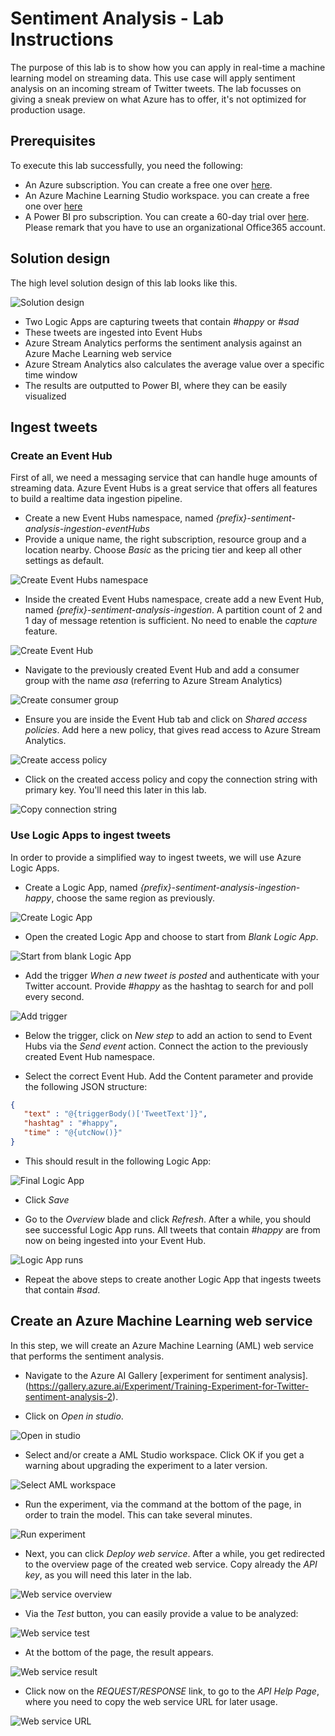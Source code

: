 # Sentiment Analysis - Lab Instructions
The purpose of this lab is to show how you can apply in real-time a machine learning model on streaming data.  This use case will apply sentiment analysis on an incoming stream of Twitter tweets.  The lab focusses on giving a sneak preview on what Azure has to offer, it's not optimized for production usage.

## Prerequisites
To execute this lab successfully, you need the following:
* An Azure subscription.  You can create a free one over [here](https://azure.microsoft.com/en-us/free/).
* An Azure Machine Learning Studio workspace.  you can create a free one over [here](https://studio.azureml.net)
* A Power BI pro subscription.  You can create a 60-day trial over [here](https://signup.microsoft.com/signup?sku=a403ebcc-fae0-4ca2-8c8c-7a907fd6c235&email&ru=https%3A%2F%2Fapp.powerbi.com%3Fpbi_source%3Dweb%26redirectedFromSignup%3D1%26noSignUpCheck%3D1).  
Please remark that you have to use an organizational Office365 account.

## Solution design
The high level solution design of this lab looks like this.

![](./images/lab-solutionDesign.png "Solution design")

* Two Logic Apps are capturing tweets that contain _#happy_ or _#sad_
* These tweets are ingested into Event Hubs
* Azure Stream Analytics performs the sentiment analysis against an Azure Mache Learning web service
* Azure Stream Analytics also calculates the average value over a specific time window
* The results are outputted to Power BI, where they can be easily visualized

## Ingest tweets
### Create an Event Hub
First of all, we need a messaging service that can handle huge amounts of streaming data.  Azure Event Hubs is a great service that offers all features to build a realtime data ingestion pipeline.
* Create a new Event Hubs namespace, named _{prefix}-sentiment-analysis-ingestion-eventHubs_
* Provide a unique name, the right subscription, resource group and a location nearby.  Choose _Basic_ as the pricing tier and keep all other settings as default.

![](./images/eventHubs-createNamespace.png "Create Event Hubs namespace")

* Inside the created Event Hubs namespace, create add a new Event Hub, named _{prefix}-sentiment-analysis-ingestion_.  A partition count of 2 and 1 day of message retention is sufficient.  No need to enable the _capture_ feature.

![](./images/eventHubs-createEventHub.png "Create Event Hub")

* Navigate to the previously created Event Hub and add a consumer group with the name _asa_ (referring to Azure Stream Analytics)

![](./images/eventHubs-createConsumerGroup.png "Create consumer group")

* Ensure you are inside the Event Hub tab and click on _Shared access policies_.  Add here a new policy, that gives read access to Azure Stream Analytics.

![](./images/eventHubs-createAccessPolicy.png "Create access policy")

* Click on the created access policy and copy the connection string with primary key.  You'll need this later in this lab.

![](./images/eventHubs-copyConnectionString.png "Copy connection string")

### Use Logic Apps to ingest tweets
In order to provide a simplified way to ingest tweets, we will use Azure Logic Apps.
* Create a Logic App, named _{prefix}-sentiment-analysis-ingestion-happy_, choose the same region as previously.

![](./images/logicApps-create.png "Create Logic App")

* Open the created Logic App and choose to start from _Blank Logic App_.

![](./images/logicApps-startFromBlank.png "Start from blank Logic App")

* Add the trigger _When a new tweet is posted_ and authenticate with your Twitter account.  Provide _#happy_ as the hashtag to search for and poll every second.

![](./images/logicApps-addTrigger.png "Add trigger")

* Below the trigger, click on _New step_ to add an action to send to Event Hubs via the _Send event_ action.  Connect the action to the previously created Event Hub namespace.

* Select the correct Event Hub.  Add the Content parameter and provide the following JSON structure:
```json
{
   "text" : "@{triggerBody()['TweetText']}",
   "hashtag" : "#happy",
   "time" : "@{utcNow()}"
}
```

* This should result in the following Logic App:

![](./images/logicApps-final.png "Final Logic App")

* Click _Save_

* Go to the _Overview_ blade and click _Refresh_.  After a while, you should see successful Logic App runs.  All tweets that contain _#happy_ are from now on being ingested into your Event Hub. 

![](./images/logicApps-runs.png "Logic App runs")

* Repeat the above steps to create another Logic App that ingests tweets that contain _#sad_.

## Create an Azure Machine Learning web service
In this step, we will create an Azure Machine Learning (AML) web service that performs the sentiment analysis.

* Navigate to the Azure AI Gallery [experiment for sentiment analysis].(https://gallery.azure.ai/Experiment/Training-Experiment-for-Twitter-sentiment-analysis-2). 

* Click on _Open in studio_.

![](./images/aml-openInStudio.png "Open in studio")

* Select and/or create a AML Studio workspace.  Click OK if you get a warning about upgrading the experiment to a later version.

![](./images/aml-selectWorkspace.png "Select AML workspace")

* Run the experiment, via the command at the bottom of the page, in order to train the model.  This can take several minutes.

![](./images/aml-runExperiment.png "Run experiment")

* Next, you can click _Deploy web service_.  After a while, you get redirected to the overview page of the created web service.  Copy already the _API key_, as you will need this later in the lab.

![](./images/aml-webServiceOverview.png "Web service overview")

* Via the _Test_ button, you can easily provide a value to be analyzed:

![](./images/aml-webServiceTest.png "Web service test")

* At the bottom of the page, the result appears.

![](./images/aml-webServiceResult.png "Web service result")

* Click now on the _REQUEST/RESPONSE_ link, to go to the _API Help Page_, where you need to copy the web service URL for later usage.

![](./images/aml-webServiceUrl.png "Web service URL")























